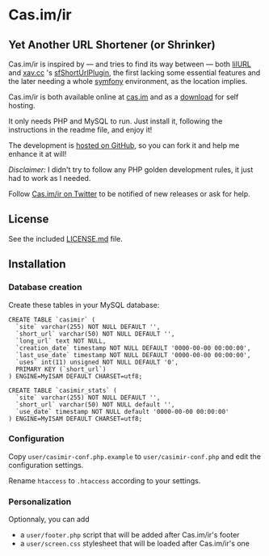# Cas.im/ir

## Yet Another URL Shortener (or Shrinker)

Cas.im/ir is inspired by — and tries to find its way between — both [lilURL](http://lilurl.sourceforge.net/) and [xav.cc](http://xav.cc/) 's [sfShortUrlPlugin](http://www.symfony-project.org/plugins/sfShortUrlPlugin), the first lacking some essential features and the later needing a whole [symfony](http://www.symfony-project.org/) environment, as the location implies.

Cas.im/ir is both available online at [cas.im](http://cas.im/) and as a [download](https://github.com/nhoizey/casimir/downloads) for self hosting.

It only needs PHP and MySQL to run. Just install it, following the instructions in the readme file, and enjoy it!

The development is [hosted on GitHub](http://github.com/nhoizey/casimir), so you can fork it and help me enhance it at will!

*Disclaimer:* I didn't try to follow any PHP golden development rules, it just had to work as I needed.

Follow [Cas.im/ir on Twitter](http://twitter.com/cas_im) to be notified of new releases or ask for help.

## License

See the included [LICENSE.md](https://github.com/nhoizey/casimir/blob/master/LICENSE.md) file.

## Installation

### Database creation

Create these tables in your MySQL database:

    CREATE TABLE `casimir` (
      `site` varchar(255) NOT NULL DEFAULT '',
      `short_url` varchar(50) NOT NULL DEFAULT '',
      `long_url` text NOT NULL,
      `creation_date` timestamp NOT NULL DEFAULT '0000-00-00 00:00:00',
      `last_use_date` timestamp NOT NULL DEFAULT '0000-00-00 00:00:00',
      `uses` int(11) unsigned NOT NULL DEFAULT '0',
      PRIMARY KEY (`short_url`)
    ) ENGINE=MyISAM DEFAULT CHARSET=utf8;
  
    CREATE TABLE `casimir_stats` (
      `site` varchar(255) NOT NULL DEFAULT '',
      `short_url` varchar(50) NOT NULL default '',
      `use_date` timestamp NOT NULL default '0000-00-00 00:00:00'
    ) ENGINE=MyISAM DEFAULT CHARSET=utf8;

### Configuration

Copy `user/casimir-conf.php.example` to `user/casimir-conf.php` and edit the configuration settings.

Rename `htaccess` to `.htaccess` according to your settings.

### Personalization

Optionnaly, you can add
- a `user/footer.php` script that will be added after Cas.im/ir's footer
- a `user/screen.css` stylesheet that will be loaded after Cas.im/ir's one

